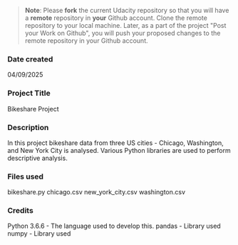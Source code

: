 >**Note**: Please **fork** the current Udacity repository so that you will have a **remote** repository in **your** Github account. Clone the remote repository to your local machine. Later, as a part of the project "Post your Work on Github", you will push your proposed changes to the remote repository in your Github account.

### Date created
04/09/2025

### Project Title
Bikeshare Project 


### Description
In this project bikeshare data from three US cities - Chicago, Washington, and New York City is analysed. Various Python libraries are used to perform descriptive analysis.

### Files used
bikeshare.py
chicago.csv
new_york_city.csv
washington.csv

### Credits
Python 3.6.6 - The language used to develop this.
pandas - Library used
numpy - Library used